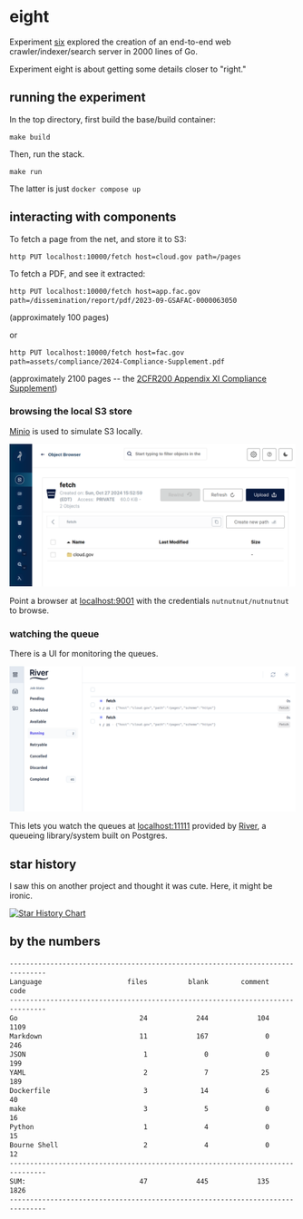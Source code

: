 # eight

Experiment [six](https://github.com/jadudm/six) explored the creation of an end-to-end web crawler/indexer/search server in 2000 lines of Go.

Experiment eight is about getting some details closer to "right."

## running the experiment

In the top directory, first build the base/build container:

```
make build
```

Then, run the stack.

```
make run
```

The latter is just `docker compose up`

## interacting with components

To fetch a page from the net, and store it to S3:

```
http PUT localhost:10000/fetch host=cloud.gov path=/pages
```

To fetch a PDF, and see it extracted:

```
http PUT localhost:10000/fetch host=app.fac.gov path=/dissemination/report/pdf/2023-09-GSAFAC-0000063050
```

(approximately 100 pages)

or

```
http PUT localhost:10000/fetch host=fac.gov path=assets/compliance/2024-Compliance-Supplement.pdf
```

(approximately 2100 pages -- the [2CFR200 Appendix XI Compliance Supplement](https://www.fac.gov/assets/compliance/2024-Compliance-Supplement.pdf))

### browsing the local S3 store

[Minio](https://min.io) is used to simulate S3 locally. 

![alt text](docs/images/minio.png)

Point a browser at [localhost:9001](http://localhost:9001) with the credentials `nutnutnut/nutnutnut` to browse.

### watching the queue

There is a UI for monitoring the queues.

![alt text](docs/images/riverui.png)

This lets you watch the queues at [localhost:11111](http://localhost:11111) provided by [River](https://riverqueue.com/), a queueing library/system built on Postgres. 

## star history

I saw this on another project and thought it was cute. Here, it might be ironic.

[![Star History Chart](https://api.star-history.com/svg?repos=jadudm/eight&type=Date)](https://star-history.com/#jadudm/eight&Date)

## by the numbers

```
-------------------------------------------------------------------------------
Language                     files          blank        comment           code
-------------------------------------------------------------------------------
Go                              24            244            104           1109
Markdown                        11            167              0            246
JSON                             1              0              0            199
YAML                             2              7             25            189
Dockerfile                       3             14              6             40
make                             3              5              0             16
Python                           1              4              0             15
Bourne Shell                     2              4              0             12
-------------------------------------------------------------------------------
SUM:                            47            445            135           1826
-------------------------------------------------------------------------------
```